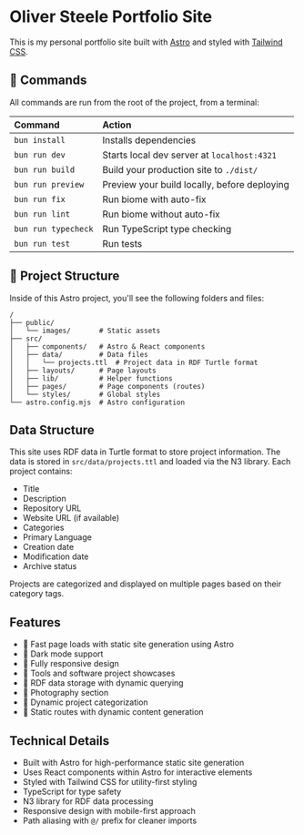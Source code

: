 # Oliver Steele Portfolio Site

This is my personal portfolio site built with [Astro](https://astro.build) and styled with [Tailwind CSS](https://tailwindcss.com).

## 🧞 Commands

All commands are run from the root of the project, from a terminal:

| Command                 | Action                                             |
| :---------------------- | :------------------------------------------------- |
| `bun install`           | Installs dependencies                              |
| `bun run dev`           | Starts local dev server at `localhost:4321`        |
| `bun run build`         | Build your production site to `./dist/`            |
| `bun run preview`       | Preview your build locally, before deploying       |
| `bun run fix`           | Run biome with auto-fix                            |
| `bun run lint`          | Run biome without auto-fix                         |
| `bun run typecheck`     | Run TypeScript type checking                       |
| `bun run test`          | Run tests                                          |

## 🚀 Project Structure

Inside of this Astro project, you'll see the following folders and files:

```
/
├── public/
│   └── images/       # Static assets
├── src/
│   ├── components/   # Astro & React components
│   ├── data/         # Data files
│   │   └── projects.ttl  # Project data in RDF Turtle format
│   ├── layouts/      # Page layouts
│   ├── lib/          # Helper functions
│   ├── pages/        # Page components (routes)
│   └── styles/       # Global styles
└── astro.config.mjs  # Astro configuration
```

## Data Structure

This site uses RDF data in Turtle format to store project information. The data is stored in `src/data/projects.ttl` and loaded via the N3 library. Each project contains:

- Title
- Description
- Repository URL
- Website URL (if available)
- Categories
- Primary Language
- Creation date
- Modification date
- Archive status

Projects are categorized and displayed on multiple pages based on their category tags.

## Features

- 🚀 Fast page loads with static site generation using Astro
- 🌙 Dark mode support
- 📱 Fully responsive design
- 🔧 Tools and software project showcases
- 💾 RDF data storage with dynamic querying
- 📸 Photography section
- 🧩 Dynamic project categorization
- 📝 Static routes with dynamic content generation

## Technical Details

- Built with Astro for high-performance static site generation
- Uses React components within Astro for interactive elements
- Styled with Tailwind CSS for utility-first styling
- TypeScript for type safety
- N3 library for RDF data processing
- Responsive design with mobile-first approach
- Path aliasing with `@/` prefix for cleaner imports